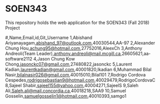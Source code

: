# SOEN343
This repository holds the web application for the SOEN343 (Fall 2018) Project

#,Name,Email,id,Git_Username
1,Abishand Ariyanayagam,abishand_97@outlook.com,40030544,AA-97
2,Alexander Chung Hou,achung95@hotmail.com,27752016,AleexCh
3,Anthony Andreoli(Team Leader),anthony.andreoli@mail.mcgill.ca,26605621,aa-software2112
4,Jason Chung Kow Chong,jasonckc07@gmail.com,27480822,jasonckc
5,Laurent Kadian,laurentkadian@gmail.com,40001820,lkadian
6,Muhammad Bilal Nasir,bilalnasir026@gmail.com,40015010,Bilal101
7,Rodrigo Cordova Cespedes,rodrigosebastian9@hotmail.com,40029479,RodrigoCordovaC
8,Sajeel Shabir,sajeel155@yahoo.com,40004271,SajeelS
9,Saleh Ali,Saleh.ali@mail.concordia.ca,40018218,SAA9
10,Samuel Gosselin,samuelgosselin1@hotmail.com,40010393,samgo1
